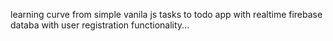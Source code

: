 learning curve from simple vanila js tasks to todo app with realtime firebase databa with user registration functionality... 
